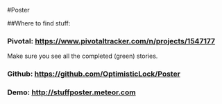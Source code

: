 #Poster

##Where to find stuff:

### Pivotal:  https://www.pivotaltracker.com/n/projects/1547177
Make sure you see all the completed (green) stories.

### Github: https://github.com/OptimisticLock/Poster

### Demo: http://stuffposter.meteor.com


